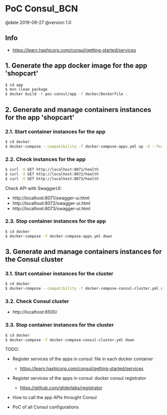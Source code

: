 # PoC Consul_BCN

@date 2019-09-27
@version 1.0

## Info

- https://learn.hashicorp.com/consul/getting-started/services

## 1. Generate the app docker image for the app 'shopcart'

```bash
$ cd app
$ mvn clean package
$ docker build -t poc-consul/app -f docker/Dockerfile .
```

## 2. Generate and manage containers instances for the app 'shopcart'

### 2.1. Start container instances for the app

```bash
$ cd docker
$ docker-compose --compatibility -f docker-compose-apps.yml up -d --force-recreate
```

### 2.2. Check instances for the app

```bash
$ curl -X GET http://localhost:8071/health
$ curl -X GET http://localhost:8072/health
$ curl -X GET http://localhost:8073/health
```

Check API with SwaggerUI: 

- http://localhost:8071/swagger-ui.html
- http://localhost:8072/swagger-ui.html
- http://localhost:8073/swagger-ui.html

### 2.3. Stop container instances for the app

```bash
$ cd docker
$ docker-compose -f docker-compose-apps.yml down
```

## 3. Generate and manage containers instances for the Consul cluster

### 3.1. Start container instances for the cluster

```bash
$ cd docker
$ docker-compose --compatibility -f docker-compose-consul-cluster.yml up -d --force-recreate
```

### 3.2. Check Consul cluster

- http://localhost:8500/

### 3.3. Stop container instances for the cluster

```bash
$ cd docker
$ docker-compose -f docker-compose-consul-cluster.yml down
``` 


TODO:

- Register services of the apps in consul: file in each docker container

    - https://learn.hashicorp.com/consul/getting-started/services

- Register services of the apps in consul: docker consul registrator

    - https://github.com/gliderlabs/registrator

- How to call the app APIs throught Consul
- PoC of all Consul configurations
